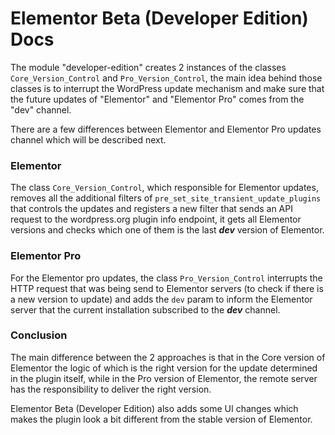# Elementor Beta (Developer Edition) Docs 

The module "developer-edition" creates 2 instances of the classes `Core_Version_Control` and `Pro_Version_Control`, the main idea behind those classes is to interrupt the WordPress update mechanism and make sure that the future updates of "Elementor" and "Elementor Pro" comes from the "dev" channel.

There are a few differences between Elementor and Elementor Pro updates channel which will be described next.

### Elementor 

The class `Core_Version_Control`, which responsible for Elementor updates, removes all the additional filters of `pre_set_site_transient_update_plugins` that controls the updates and registers a new filter that sends an API request to the wordpress.org plugin info endpoint, it gets all Elementor versions and checks which one of them is the last ***dev*** version of Elementor.

### Elementor Pro

For the Elementor pro updates, the class `Pro_Version_Control` interrupts the HTTP request that was being send to Elementor servers (to check if there is a new version to update) and adds the `dev` param to inform the Elementor server that the current installation subscribed to the ***dev*** channel.

### Conclusion

The main difference between the 2 approaches is that in the Core version of Elementor the logic of which is the right version for the update determined in the plugin itself, while in the Pro version of Elementor, the remote server has the responsibility to deliver the right version.

Elementor Beta (Developer Edition) also adds some UI changes which makes the plugin look a bit different from the stable version of Elementor.
